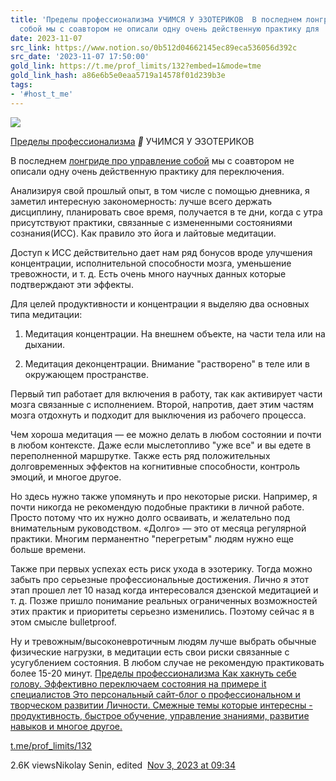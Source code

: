 ```yaml
---
title: 'Пределы профессионализма УЧИМСЯ У ЭЗОТЕРИКОВ  В последнем лонгриде про управление
  собой мы с соавтором не описали одну очень действенную практику для '
date: 2023-11-07
src_link: https://www.notion.so/0b512d04662145ec89eca536056d392c
src_date: '2023-11-07 17:50:00'
gold_link: https://t.me/prof_limits/132?embed=1&mode=tme
gold_link_hash: a86e6b5e0eaa5719a14578f01d239b3e
tags:
- '#host_t_me'
---
```




[*![](https://cdn4.cdn-telegram.org/file/tEsBSsznoiP34IYDyQWw1kuFMvM49LNcx6Vt8yU35pz4E-33hJeXgLct5wnnHPcGtIRFTmHpvWNd73ucYjykIOEciUUuW3DyoPQ_KYsrJPZES65HhUSFDb9iU_JOd7TsnJ0RdX5NT58LYu8XLUx9997mVaXKkR863-LNd7_dIvM0bo68wRHG1N-p2wwfMTdkZNDvHcbCEgp6TpIlwdHT0umdklILaT4t1Pm4q7TDBTaIgbSoLe931SgtZTaCPevqExNPPT0QufoAoaE1JkJjm163pxC5wJMamggDvK4BNvc-1Qrfoi49eoTdO5K4y406tjHWnDqQt0hMI3eVd5G4Aw.jpg)*](https://t.me/prof_limits)



[Пределы профессионализма](https://t.me/prof_limits)
***📍*** УЧИМСЯ У ЭЗОТЕРИКОВ  
  
В последнем [лонгриде про управление собой](https://nick-senin.github.io/2023/09/23/%D0%9A%D0%B0%D0%BA-%D1%85%D0%B0%D0%BA%D0%BD%D1%83%D1%82%D1%8C-%D1%81%D0%B5%D0%B1%D0%B5-%D0%B3%D0%BE%D0%BB%D0%BE%D0%B2%D1%83.-%D0%AD%D1%84%D1%84%D0%B5%D0%BA%D1%82%D0%B8%D0%B2%D0%BD%D0%BE-%D0%BF%D0%B5%D1%80%D0%B5%D0%BA%D0%BB%D1%8E%D1%87%D0%B0%D0%B5%D0%BC-%D1%81%D0%BE%D1%81%D1%82%D0%BE%D1%8F%D0%BD%D0%B8%D1%8F-%D0%BD%D0%B0-%D0%BF%D1%80%D0%B8%D0%BC%D0%B5%D1%80%D0%B5-it-%D1%81%D0%BF%D0%B5%D1%86%D0%B8%D0%B0%D0%BB%D0%B8%D1%81%D1%82%D0%BE%D0%B2.html) мы с соавтором не описали одну очень действенную практику для переключения.   
  
Анализируя свой прошлый опыт, в том числе с помощью дневника, я заметил интересную закономерность: лучше всего держать дисциплину, планировать свое время, получается в те дни, когда с утра присутствуют практики, связанные с измененными состояниями сознания(ИСС). Как правило это йога и лайтовые медитации.   
  
Доступ к ИСС действительно дает нам ряд бонусов вроде улучшения концентрации, исполнительной способности мозга, уменьшение тревожности, и т. д. Есть очень много научных данных которые подтверждают эти эффекты.   
  
Для целей продуктивности и концентрации я выделяю два основных типа медитации:  
  
1. Медитация концентрации. На внешнем объекте, на части тела или на дыхании.   
  
2. Медитация деконцентрации. Внимание "растворено" в теле или в окружающем пространстве.   
  
Первый тип работает для включения в работу, так как активирует части мозга связанные с исполнением. Второй, напротив, дает этим частям мозга отдохнуть и подходит для выключения из рабочего процесса.   
  
Чем хороша медитация — ее можно делать в любом состоянии и почти в любом контексте. Даже если мыслетопливо "уже все" и вы едете в переполненной маршрутке. Также есть ряд положительных долговременных эффектов на когнитивные способности, контроль эмоций, и многое другое.   
  
Но здесь нужно также упомянуть и про некоторые риски. Например, я почти никогда не рекомендую подобные практики в личной работе. Просто потому что их нужно долго осваивать, и желательно под внимательным руководством. «Долго» — это от месяца регулярной практики. Многим перманентно "перегретым" людям нужно еще больше времени.   
  
Также при первых успехах есть риск ухода в эзотерику. Тогда можно забыть про серьезные профессиональные достижения. Лично я этот этап прошел лет 10 назад когда интересовался дзенской медитацией и т. д. Позже пришло понимание реальных ограниченных возможностей этих практик и приоритеты серьезно изменились. Поэтому сейчас я в этом смысле bulletproof.   
  
Ну и тревожным/высоконевротичным людям лучше выбрать обычные физические нагрузки, в медитации есть свои риски связанные с усугублением состояния. В любом случае не рекомендую практиковать более 15-20 минут.
[Пределы профессионализма
Как хакнуть себе голову. Эффективно переключаем состояния на примере it специалистов
Это персональный сайт-блог о профессиональном и творческом развитии Личности. Смежные темы которые интересны - продуктивность, быстрое обучение, управление знаниями, развитие навыков и многое другое.](https://nick-senin.github.io/2023/09/23/%D0%9A%D0%B0%D0%BA-%D1%85%D0%B0%D0%BA%D0%BD%D1%83%D1%82%D1%8C-%D1%81%D0%B5%D0%B1%D0%B5-%D0%B3%D0%BE%D0%BB%D0%BE%D0%B2%D1%83.-%D0%AD%D1%84%D1%84%D0%B5%D0%BA%D1%82%D0%B8%D0%B2%D0%BD%D0%BE-%D0%BF%D0%B5%D1%80%D0%B5%D0%BA%D0%BB%D1%8E%D1%87%D0%B0%D0%B5%D0%BC-%D1%81%D0%BE%D1%81%D1%82%D0%BE%D1%8F%D0%BD%D0%B8%D1%8F-%D0%BD%D0%B0-%D0%BF%D1%80%D0%B8%D0%BC%D0%B5%D1%80%D0%B5-it-%D1%81%D0%BF%D0%B5%D1%86%D0%B8%D0%B0%D0%BB%D0%B8%D1%81%D1%82%D0%BE%D0%B2.html)

[t.me/prof\_limits/132](https://t.me/prof_limits/132)

2.6K viewsNikolay Senin, edited  [Nov 3, 2023 at 09:34](https://t.me/prof_limits/132)